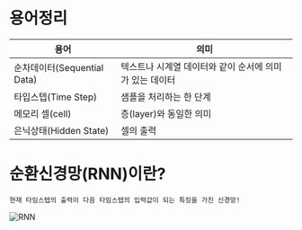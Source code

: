 # 용어정리

|**용어**|**의미**|
|--|--|
|순차데이터(Sequential Data)|텍스트나 시계열 데이터와 같이 순서에 의미가 있는 데이터|
|타입스텝(Time Step)|샘플을 처리하는 한 단계|
|메모리 셀(cell)|층(layer)와 동일한 의미|
|은닉상태(Hidden State)|셀의 출력|

# 순환신경망(RNN)이란?
```
현재 타임스텝의 출력이 다음 타임스텝의 입력값이 되는 특징을 가진 신경망!
```
![RNN](https://github.com/TAEJIN-AHN/Electricity-Load-Prediction/assets/125945387/09264c07-431d-41c7-b060-2f12416cf836)

